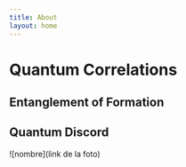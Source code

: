 ```yaml
---
title: About
layout: home
---
```

#  Quantum Correlations
## Entanglement of Formation
## Quantum Discord

![nombre](link de la foto)
